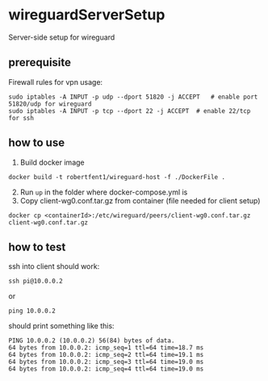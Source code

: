 # wireguardServerSetup
Server-side setup for wireguard

## prerequisite
Firewall rules for vpn usage:
```
sudo iptables -A INPUT -p udp --dport 51820 -j ACCEPT   # enable port 51820/udp for wireguard
sudo iptables -A INPUT -p tcp --dport 22 -j ACCEPT  # enable 22/tcp for ssh
```

## how to use
1. Build docker image
```
docker build -t robertfent1/wireguard-host -f ./DockerFile .
```
2. Run ```up``` in the folder where docker-compose.yml is
3. Copy client-wg0.conf.tar.gz from container (file needed for client setup)
```
docker cp <containerId>:/etc/wireguard/peers/client-wg0.conf.tar.gz client-wg0.conf.tar.gz
```

## how to test
ssh into client should work:
```
ssh pi@10.0.0.2
```
or
```
ping 10.0.0.2
```
should print something like this:
```
PING 10.0.0.2 (10.0.0.2) 56(84) bytes of data.
64 bytes from 10.0.0.2: icmp_seq=1 ttl=64 time=18.7 ms
64 bytes from 10.0.0.2: icmp_seq=2 ttl=64 time=19.1 ms
64 bytes from 10.0.0.2: icmp_seq=3 ttl=64 time=19.0 ms
64 bytes from 10.0.0.2: icmp_seq=4 ttl=64 time=19.0 ms
```
